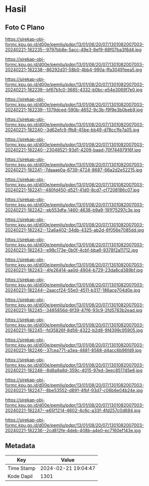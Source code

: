 # Hasil

## Foto C Plano

https://sirekap-obj-formc.kpu.go.id/d00e/pemilu/pdpr/13/01/08/20/07/1301082007003-20240221-182235--9797bb8e-5acc-49e3-8ef9-68f07ba3f8d4.jpg

https://sirekap-obj-formc.kpu.go.id/d00e/pemilu/pdpr/13/01/08/20/07/1301082007003-20240221-182238--86292d31-58b0-4bb4-990a-ffa30491eea5.jpg

https://sirekap-obj-formc.kpu.go.id/d00e/pemilu/pdpr/13/01/08/20/07/1301082007003-20240221-182239--bf67b1c0-3685-4332-b0bc-e54e3069f7e0.jpg

https://sirekap-obj-formc.kpu.go.id/d00e/pemilu/pdpr/13/01/08/20/07/1301082007003-20240221-182239--1379dced-590b-4652-9c3b-f9f9e3b0beb9.jpg

https://sirekap-obj-formc.kpu.go.id/d00e/pemilu/pdpr/13/01/08/20/07/1301082007003-20240221-182240--3d62efc9-ffb8-45be-bb49-d78cc1fe7a05.jpg

https://sirekap-obj-formc.kpu.go.id/d00e/pemilu/pdpr/13/01/08/20/07/1301082007003-20240221-182240--23048521-93d1-4209-baad-70f74497916f.jpg

https://sirekap-obj-formc.kpu.go.id/d00e/pemilu/pdpr/13/01/08/20/07/1301082007003-20240221-182241--7daaae0a-6739-4724-8687-66a2d2e52215.jpg

https://sirekap-obj-formc.kpu.go.id/d00e/pemilu/pdpr/13/01/08/20/07/1301082007003-20240221-182241--480fd450-d521-41d0-8cd7-cf7208186c07.jpg

https://sirekap-obj-formc.kpu.go.id/d00e/pemilu/pdpr/13/01/08/20/07/1301082007003-20240221-182242--eb553dfa-1460-4636-b9a9-191f75297c3e.jpg

https://sirekap-obj-formc.kpu.go.id/d00e/pemilu/pdpr/13/01/08/20/07/1301082007003-20240221-182242--12a6a402-34db-4325-ab2d-6f056e7085dd.jpg

https://sirekap-obj-formc.kpu.go.id/d00e/pemilu/pdpr/13/01/08/20/07/1301082007003-20240221-182243--e98c173e-0b0f-4cbf-bba6-9378f2a11712.jpg

https://sirekap-obj-formc.kpu.go.id/d00e/pemilu/pdpr/13/01/08/20/07/1301082007003-20240221-182243--4fe26414-aa0d-4904-b729-23da8cd389bf.jpg

https://sirekap-obj-formc.kpu.go.id/d00e/pemilu/pdpr/13/01/08/20/07/1301082007003-20240221-182244--2aaccf24-55e0-4511-b317-186ace704d0e.jpg

https://sirekap-obj-formc.kpu.go.id/d00e/pemilu/pdpr/13/01/08/20/07/1301082007003-20240221-182245--3485856d-6f39-47f6-93c9-2fd5783b2ead.jpg

https://sirekap-obj-formc.kpu.go.id/d00e/pemilu/pdpr/13/01/08/20/07/1301082007003-20240221-182245--fd35826f-8d56-4322-b2d6-9f4399c95905.jpg

https://sirekap-obj-formc.kpu.go.id/d00e/pemilu/pdpr/13/01/08/20/07/1301082007003-20240221-182246--37cea771-a3ea-4881-8588-d4acc6b96fd9.jpg

https://sirekap-obj-formc.kpu.go.id/d00e/pemilu/pdpr/13/01/08/20/07/1301082007003-20240221-182246--8d8a9a8d-359c-4015-97ed-3eec851745e6.jpg

https://sirekap-obj-formc.kpu.go.id/d00e/pemilu/pdpr/13/01/08/20/07/1301082007003-20240221-182247--8be53552-d891-4fbf-93d7-c06b6e04b24e.jpg

https://sirekap-obj-formc.kpu.go.id/d00e/pemilu/pdpr/13/01/08/20/07/1301082007003-20240221-182247--e65f1214-4602-4c6c-a33f-4fd257c0d684.jpg

https://sirekap-obj-formc.kpu.go.id/d00e/pemilu/pdpr/13/01/08/20/07/1301082007003-20240221-182236--2cd812fe-4deb-408b-a4e0-ec7160ef143e.jpg


## Metadata

| Key        | Value               |
| ---------- | ------------------- |
| Time Stamp | 2024-02-21 19:04:47 |
| Kode Dapil | 1301                |



